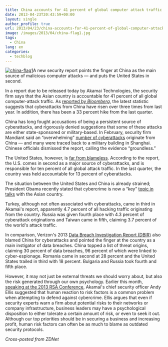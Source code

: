 ```yaml
---
title: China accounts for 41 percent of global computer attack traffic
date: 2013-04-23T20:43:59+00:00
layout: single
author_profile: true
url: 2013/04/23/china-accounts-for-41-percent-of-global-computer-attack-traffic/
image: /images/2013/04/china-flag1.jpg
tags:
  - China
lang: en
categories: 
  - techblog
---
```

[![china-flag1](/images/2013/04/china-flag1-150x150.jpg)](/images/2013/04/china-flag1.jpg)A new security report points the finger at China as the main source of malicious computer attacks — and puts the United States in second. 

In a report due to be released today by Akamai Technologies, the security firm says that the Asian country is accountable for 41 percent of all global computer-attack traffic. As [reported by _Bloomberg_](http://www.bloomberg.com/news/2013-04-23/china-based-cyber-attacks-rise-at-meteoric-pace.html), the latest statistic suggests that cyberattacks from China have risen over three times from last year. In addition, there has been a 33 percent hike from the last quarter.

China has long fought accusations of being a persistent source of cyberattacks, and rigorously denied suggestions that some of these attacks are either state-sponsored or military-based. In February, security firm Mandiant said an “overwhelming” [number of cyberattacks](http://www.zdnet.com/chinese-military-linked-to-overwhelming-number-of-cyberattacks-7000011484/) originate from China — and many were traced back to a military building in Shanghai. Chinese officials dismissed the report, calling the evidence “groundless.”

The United States, however, is [far from blameless](http://www.zdnet.com/china-blames-cyber-attacks-on-us-us-wants-china-to-recognise-attacks-on-us-7000012466/). According to the report, the U.S. comes in second as a major source of cyberattacks, and is responsible for ten percent of all global attack traffic. In the last quarter, the country was held accountable for 13 percent of cyberattacks.

The situation between the United States and China is already strained; President Obama recently stated that cybercrime is now a “key” [topic in talks](http://www.zdnet.com/obama-cybersecurity-key-in-talks-with-china-7000012665/) with the Asian country.

Turkey, although not often associated with cyberattacks, came in third in Akamai's report, apparently 4.7 percent of all hacking traffic originating from the country. Russia was given fourth place with 4.3 percent of cyberattack originations and Taiwan came in fifth, claiming 3.7 percent of the world's attack traffic.

In comparison, Verizon's 2013 [Data Breach Investigation Report (DBIR)](http://www.zdnet.com/cn/china-main-source-of-cyberespionage-attacks-in-2012-7000014325/) also blamed China for cyberattacks and pointed the finger at the country as a main instigator of data breaches. China topped a list of threat origins, claiming 30 percent of data breaches, 96 percent of which were linked to cyber-espionage. Romania came in second at 28 percent and the United States trailed in third with 18 percent. Bulgaria and Russia took fourth and fifth place.

However, it may not just be external threats we should worry about, but also the risk generated through our own psychology. Earlier this month, [speaking at the 2013 RSA Conference](http://www.zdnet.com/akamais-chief-security-officer-talks-psychology-behind-risk-management-7000011975/), Akamai's chief security officer Andy Ellis suggested that human reaction to risk factors is a common problem when attempting to defend against cybercrime. Ellis argues that even if security experts warn a firm about potential risks to their networks or company infrastructure, business leaders may have a psychological disposition to either tolerate a certain amount of risk, or even to seek it out. Although our top priorities should be in securing a business and increasing profit, human risk factors can often be as much to blame as outdated security protocols.

_Cross-posted from ZDNet_